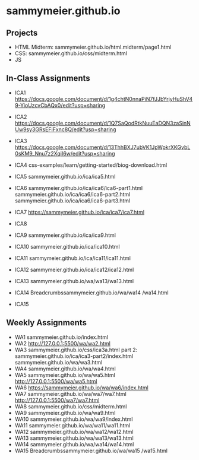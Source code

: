 # sammymeier.github.io


## Projects
- HTML
Midterm: sammymeier.github.io/html.midterm/page1.html
- CSS: sammymeier.github.io/css/midterm.html
- JS

## In-Class Assignments
- ICA1 https://docs.google.com/document/d/1g4chtN0nnaPiN7fJJbYrjyHuShV49-YioUzcvCbAQx0/edit?usp=sharing 
- ICA2 https://docs.google.com/document/d/1Q7SaQodRtkNuuEaDQN3zaSinNUw9sy3GRsEFiFxnc8Q/edit?usp=sharing 
- ICA3 https://docs.google.com/document/d/13ThhBXJ7ubVK1JpWpkrXKGvbL0sKM9_Nnu7z2XqiI6w/edit?usp=sharing 
- ICA4 css-examples/learn/getting-started/biog-download.html
- ICA5 sammymeier.github.io/ica/ica5.html 
- ICA6 sammymeier.github.io/ica/ica6/ica6-part1.html
sammymeier.github.io/ica/ica6/ica6-part2.html
sammymeier.github.io/ica/ica6/ica6-part3.html
- ICA7 https://sammymeier.github.io/ica/ica7/ica7.html
- ICA8
- ICA9 sammymeier.github.io/ica/ica9.html
- ICA10 sammymeier.github.io/ica/ica10.html
- ICA11 sammymeier.github.io/ica/ica11/ica11.html
- ICA12 sammymeier.github.io/ica/ica12/ica12.html
- ICA13 sammymeier.github.io/wa/wa13/wa13.html
- ICA14 Breadcrumbssammymeier.github.io/wa/wa14
/wa14.html

- ICA15

## Weekly Assignments
- WA1 sammymeier.github.io/index.html 
- WA2 http://127.0.0.1:5500/wa/wa2.html 
- WA3 sammymeier.github.io/css/ica3a.html
part 2: sammymeier.github.io/ica/ica3-part2/index.html
sammymeier.github.io/wa/wa3.html
- WA4 sammymeier.github.io/wa/wa4.html
- WA5 sammymeier.github.io/wa/wa5.html
http://127.0.0.1:5500/wa/wa5.html
- WA6 https://sammymeier.github.io/wa/wa6/index.html
- WA7 sammymeier.github.io/wa/wa7/wa7.html
http://127.0.0.1:5500/wa7/wa7.html
- WA8 sammymeier.github.io/css/midterm.html
- WA9 sammymeier.github.io/wa/wa9.html
- WA10 sammymeier.github.io/wa/wa9/index.html
- WA11 sammymeier.github.io/wa/wa11/wa11.html
- WA12 sammymeier.github.io/wa/wa12/wa12.html
- WA13 sammymeier.github.io/wa/wa13/wa13.html
- WA14 sammymeier.github.io/wa/wa14/wa14.html
- WA15 Breadcrumbssammymeier.github.io/wa/wa15
/wa15.html

